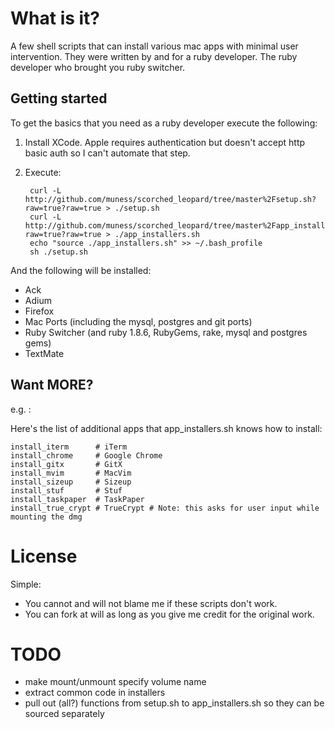 # What is it?

A few shell scripts that can install various mac apps with minimal user intervention.  They were written by and for a ruby developer.  The ruby developer who brought you ruby switcher.

## Getting started

To get the basics that you need as a ruby developer execute the following:

1. Install XCode.  Apple requires authentication but doesn't accept http basic auth so I can't automate that step.
2. Execute:

		curl -L http://github.com/muness/scorched_leopard/tree/master%2Fsetup.sh?raw=true?raw=true > ./setup.sh
		curl -L http://github.com/muness/scorched_leopard/tree/master%2Fapp_installers.sh?raw=true?raw=true > ./app_installers.sh
        echo "source ./app_installers.sh" >> ~/.bash_profile
		sh ./setup.sh
	
And the following will be installed:

* Ack
* Adium
* Firefox
* Mac Ports (including the mysql, postgres and git ports)
* Ruby Switcher (and ruby 1.8.6, RubyGems, rake, mysql and postgres gems)
* TextMate

## Want MORE?
e.g. :

Here's the list of additional apps that app_installers.sh knows how to install:

	install_iterm      # iTerm
    install_chrome     # Google Chrome
    install_gitx       # GitX
    install_mvim       # MacVim
    install_sizeup     # Sizeup
    install_stuf       # Stuf
    install_taskpaper  # TaskPaper
    install_true_crypt # TrueCrypt # Note: this asks for user input while mounting the dmg

# License

Simple:

* You cannot and will not blame me if these scripts don't work.
* You can fork at will as long as you give me credit for the original work.

# TODO
 - make mount/unmount specify volume name
 - extract common code in installers
 - pull out (all?) functions from setup.sh to app_installers.sh so they can be sourced separately
